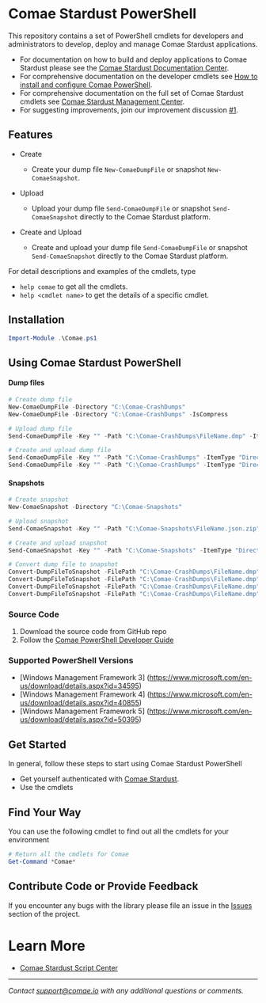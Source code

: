 # Comae Stardust PowerShell

This repository contains a set of PowerShell cmdlets for developers and administrators to develop, deploy and manage Comae Stardust applications.

* For documentation on how to build and deploy applications to Comae Stardust please see the [Comae Stardust Documentation Center](https://blog.comae.io/documentation/).
* For comprehensive documentation on the developer cmdlets see [How to install and configure Comae PowerShell](https://blog.comae.io/install-configure-powershell/).
* For comprehensive documentation on the full set of Comae Stardust cmdlets see [Comae Stardust Management Center](https://blog.comae.io).
* For suggesting improvements, join our improvement discussion [#1](https://github.com/comaeio/Stardust-PowerShell/issues/1).

## Features

* Create
  * Create your dump file `New-ComaeDumpFile` or snapshot `New-ComaeSnapshot`.

* Upload
  * Upload your dump file `Send-ComaeDumpFile` or snapshot `Send-ComaeSnapshot` directly to the Comae Stardust platform.

* Create and Upload
  * Create and upload your dump file `Send-ComaeDumpFile` or snapshot `Send-ComaeSnapshot` directly to the Comae Stardust platform.

For detail descriptions and examples of the cmdlets, type
* ```help comae``` to get all the cmdlets.
* ```help <cmdlet name>``` to get the details of a specific cmdlet.

## Installation

```powershell
Import-Module .\Comae.ps1
```

## Using Comae Stardust PowerShell

#### Dump files

```powershell
# Create dump file
New-ComaeDumpFile -Directory "C:\Comae-CrashDumps"
New-ComaeDumpFile -Directory "C:\Comae-CrashDumps" -IsCompress

# Upload dump file
Send-ComaeDumpFile -Key "" -Path "C:\Comae-CrashDumps\FileName.dmp" -ItemType "File"

# Create and upload dump file
Send-ComaeDumpFile -Key "" -Path "C:\Comae-CrashDumps" -ItemType "Directory"
Send-ComaeDumpFile -Key "" -Path "C:\Comae-CrashDumps" -ItemType "Directory" -IsCompress
```

#### Snapshots

```powershell
# Create snapshot
New-ComaeSnapshot -Directory "C:\Comae-Snapshots"

# Upload snapshot
Send-ComaeSnapshot -Key "" -Path "C:\Comae-Snapshots\FileName.json.zip" -ItemType "File"

# Create and upload snapshot
Send-ComaeSnapshot -Key "" -Path "C:\Comae-Snapshots" -ItemType "Directory"

# Convert dump file to snapshot
Convert-DumpFileToSnapshot -FilePath "C:\Comae-CrashDumps\FileName.dmp" -Directory "C:\Comae-Snapshots"
Convert-DumpFileToSnapshot -FilePath "C:\Comae-CrashDumps\FileName.dmp" -Directory "C:\Comae-Snapshots" -SymbolPath "C:\Symbols"
Convert-DumpFileToSnapshot -FilePath "C:\Comae-CrashDumps\FileName.dmp" -Directory "C:\Comae-Snapshots" -SymbolServer "http://msdl.microsoft.com/download/symbols"
Convert-DumpFileToSnapshot -FilePath "C:\Comae-CrashDumps\FileName.dmp" -Directory "C:\Comae-Snapshots" -SymbolPath "C:\Symbols" -SymbolServer "http://msdl.microsoft.com/download/symbols"
```

### Source Code

1. Download the source code from GitHub repo
2. Follow the [Comae PowerShell Developer Guide](https://github.com/comaeio/Stardust-PowerShell/wiki/Stardust-Powershell-Developer-Guide)

### Supported PowerShell Versions

* [Windows Management Framework 3] (https://www.microsoft.com/en-us/download/details.aspx?id=34595)
* [Windows Management Framework 4] (https://www.microsoft.com/en-us/download/details.aspx?id=40855)
* [Windows Management Framework 5] (https://www.microsoft.com/en-us/download/details.aspx?id=50395)

## Get Started

In general, follow these steps to start using Comae Stardust PowerShell

* Get yourself authenticated with [Comae Stardust](https://my.comae.io).
* Use the cmdlets

## Find Your Way


You can use the following cmdlet to find out all the cmdlets for your environment

```powershell
# Return all the cmdlets for Comae
Get-Command *Comae*
```

## Contribute Code or Provide Feedback

If you encounter any bugs with the library please file an issue in the [Issues](https://github.com/comaeio/Stardust-PowerShell/issues) section of the project.

# Learn More

* [Comae Stardust Script Center](https://blog.comae.io/stardust)

---
_Contact [support@comae.io](mailto:support@comae.io) with any additional questions or comments._

